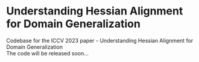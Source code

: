 # Understanding Hessian Alignment for Domain Generalization 
Codebase for the ICCV 2023 paper - Understanding Hessian Alignment for Domain Generalization  
The code will be released soon...  

